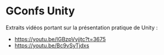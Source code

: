 # GConfs Unity

Extraits vidéos portant sur la présentation pratique de Unity :
- https://youtu.be/IGBzpVvjjtc?t=3675
- https://youtu.be/Bc9vSyTjdxs
